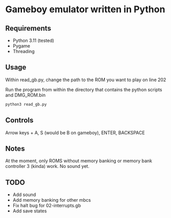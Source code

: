# Gameboy emulator written in Python

## Requirements

- Python 3.11 (tested)
- Pygame
- Threading

## Usage

Within read_gb.py, change the path to the ROM you want to play on line 202

Run the program from within the directory that contains the python scripts and DMG_ROM.bin

```bash
python3 read_gb.py
```

## Controls

Arrow keys + A, S (would be B on gameboy), ENTER, BACKSPACE

## Notes

At the moment, only ROMS without memory banking or memory bank controller 3 (kinda) work.
No sound yet.

## TODO

- Add sound
- Add memory banking for other mbcs
- Fix halt bug for 02-interrupts.gb
- Add save states
